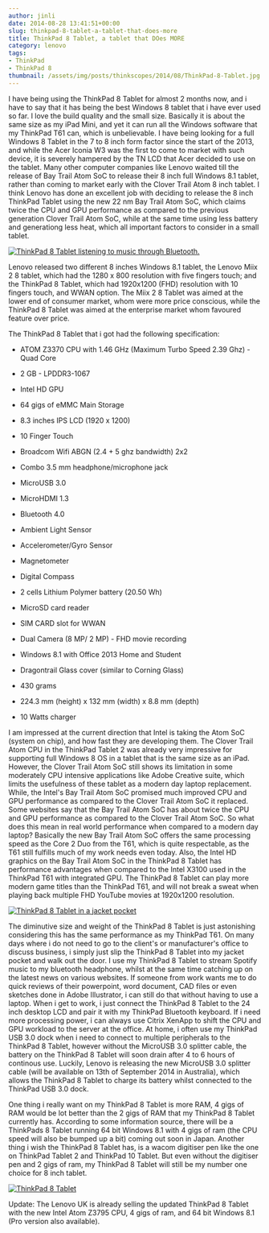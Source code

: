 ```yaml
---
author: jinli
date: 2014-08-28 13:41:51+00:00
slug: thinkpad-8-tablet-a-tablet-that-does-more
title: ThinkPad 8 Tablet, a tablet that DOes MORE
category: lenovo
tags:
- ThinkPad
- ThinkPad 8
thumbnail: /assets/img/posts/thinkscopes/2014/08/ThinkPad-8-Tablet.jpg
---
```

I have being using the ThinkPad 8 Tablet for almost 2 months now, and i have to say that it has being the best Windows 8 tablet that i have ever used so far. I love the build quality and the small size. Basically it is about the same size as my iPad Mini, and yet it can run all the Windows software that my ThinkPad T61 can, which is unbelievable. I have being looking for a full Windows 8 Tablet in the 7 to 8 inch form factor since the start of the 2013, and while the Acer Iconia W3 was the first to come to market with such device, it is severely hampered by the TN LCD that Acer decided to use on the tablet. Many other computer companies like Lenovo waited till the release of Bay Trail Atom SoC to release their 8 inch full Windows 8.1 tablet, rather than coming to market early with the Clover Trail Atom 8 inch tablet. I think Lenovo has done an excellent job with deciding to release the 8 inch ThinkPad Tablet using the new 22 nm Bay Trail Atom SoC, which claims twice the CPU and GPU performance as compared to the previous generation Clover Trail Atom SoC, while at the same time using less battery and generationg less heat, which all important factors to consider in a small tablet.

[![ThinkPad 8 Tablet listening to music through Bluetooth.](https://farm6.staticflickr.com/5555/14987291131_0992612ff1_c.jpg)](https://www.flickr.com/photos/lead_org/14987291131)

Lenovo released two different 8 inches Windows 8.1 tablet, the Lenovo Miix 2 8 tablet, which had the 1280 x 800 resolution with five fingers touch; and the ThinkPad 8 Tablet, which had 1920x1200 (FHD) resolution with 10 fingers touch, and WWAN option. The Miix 2 8 Tablet was aimed at the lower end of consumer market, whom were more price conscious, while the ThinkPad 8 Tablet was aimed at the enterprise market whom favoured feature over price.

The ThinkPad 8 Tablet that i got had the following specification:



  * ATOM Z3370 CPU with 1.46 GHz (Maximum Turbo Speed 2.39 Ghz) - Quad Core

  * 2 GB - LPDDR3-1067

  * Intel HD GPU

  * 64 gigs of eMMC Main Storage

  * 8.3 inches IPS LCD (1920 x 1200)

  * 10 Finger Touch

  * Broadcom Wifi ABGN (2.4 + 5 ghz bandwidth) 2x2

  * Combo 3.5 mm headphone/microphone jack

  * MicroUSB 3.0

  * MicroHDMI 1.3

  * Bluetooth 4.0

  * Ambient Light Sensor

  * Accelerometer/Gyro Sensor

  * Magnetometer

  * Digital Compass

  * 2 cells Lithium Polymer battery (20.50 Wh)

  * MicroSD card reader

  * SIM CARD slot for WWAN

  * Dual Camera (8 MP/ 2 MP) - FHD movie recording

  * Windows 8.1 with Office 2013 Home and Student

  * Dragontrail Glass cover (similar to Corning Glass)

  * 430 grams

  * 224.3 mm (height) x 132 mm (width) x 8.8 mm (depth)

  * 10 Watts charger


I am impressed at the current direction that Intel is taking the Atom SoC (system on chip), and how fast they are developing them. The Clover Trail Atom CPU in the ThinkPad Tablet 2 was already very impressive for supporting full Windows 8 OS in a tablet that is the same size as an iPad. However, the Clover Trail Atom SoC still shows its limitation in some moderately CPU intensive applications like Adobe Creative suite, which limits the usefulness of these tablet as a modern day laptop replacement. While, the Intel's Bay Trail Atom SoC promised much improved CPU and GPU performance as compared to the Clover Trail Atom SoC it replaced. Some websites say that the Bay Trail Atom SoC has about twice the CPU and GPU performance as compared to the Clover Trail Atom SoC. So what does this mean in real world performance when compared to a modern day laptop? Basically the new Bay Trail Atom SoC offers the same processing speed as the Core 2 Duo from the T61, which is quite respectable, as the T61 still fulfills much of my work needs even today. Also, the Intel HD graphics on the Bay Trail Atom SoC in the ThinkPad 8 Tablet has performance advantages when compared to the Intel X3100 used in the ThinkPad T61 with integrated GPU. The ThinkPad 8 Tablet can play more modern game titles than the ThinkPad T61, and will not break a sweat when playing back multiple FHD YouTube movies at 1920x1200 resolution.

[![ThinkPad 8 Tablet in a jacket pocket](https://farm4.staticflickr.com/3900/14803798398_c59467485f_c.jpg)](https://www.flickr.com/photos/lead_org/14803798398)

The diminutive size and weight of the ThinkPad 8 Tablet is just astonishing considering this has the same performance as my ThinkPad T61. On many days where i do not need to go to the client's or manufacturer's office to discuss business, i simply just slip the ThinkPad 8 Tablet into my jacket pocket and walk out the door. I use my ThinkPad 8 Tablet to stream Spotify music to my bluetooth headphone, whilst at the same time catching up on the latest news on various websites. If someone from work wants me to do quick reviews of their powerpoint, word document, CAD files or even sketches done in Adobe Illustrator, i can still do that without having to use a laptop. When i get to work, i just connect the ThinkPad 8 Tablet to the 24 inch desktop LCD and pair it with my ThinkPad Bluetooth keyboard. If i need more processing power, i can always use Citrix XenApp to shift the CPU and GPU workload to the server at the office. At home, i often use my ThinkPad USB 3.0 dock when i need to connect to multiple peripherals to the ThinkPad 8 Tablet, however without the MicroUSB 3.0 splitter cable, the battery on the ThinkPad 8 Tablet will soon drain after 4 to 6 hours of continous use. Luckily, Lenovo is releasing the new MicroUSB 3.0 splitter cable (will be available on 13th of September 2014 in Australia), which allows the ThinkPad 8 Tablet to charge its battery whilst connected to the ThinkPad USB 3.0 dock.

One thing i really want on my ThinkPad 8 Tablet is more RAM, 4 gigs of RAM would be lot better than the 2 gigs of RAM that my ThinkPad 8 Tablet currently has. According to some information source, there will be a ThinkPads 8 Tablet running 64 bit Windows 8.1 with 4 gigs of ram (the CPU speed will also be bumped up a bit) coming out soon in Japan. Another thing i wish the ThinkPad 8 Tablet has, is a wacom digitiser pen like the one on ThinkPad Tablet 2 and ThinkPad 10 Tablet. But even without the digitiser pen and 2 gigs of ram, my ThinkPad 8 Tablet will still be my number one choice for 8 inch tablet.

[![ThinkPad 8 Tablet](https://farm6.staticflickr.com/5559/14802059868_56c6d445b2_c.jpg)](https://www.flickr.com/photos/lead_org/14802059868)

Update: The Lenovo UK is already selling the updated ThinkPad 8 Tablet with the new Intel Atom Z3795 CPU, 4 gigs of ram, and 64 bit Windows 8.1 (Pro version also available).
